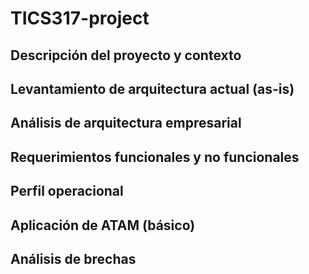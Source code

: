 # TICS317-project

## Descripción del proyecto y contexto

## Levantamiento de arquitectura actual (as-is)

## Análisis de arquitectura empresarial

## Requerimientos funcionales y no funcionales

## Perfil operacional

## Aplicación de ATAM (básico)

## Análisis de brechas
